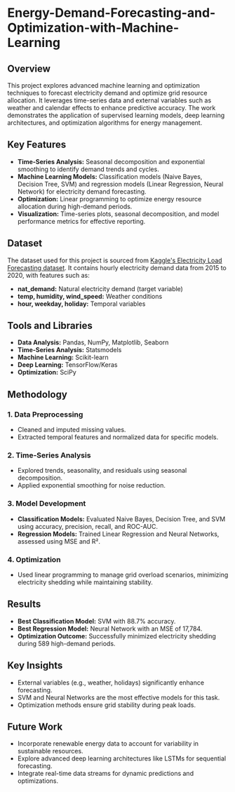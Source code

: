 
# Energy-Demand-Forecasting-and-Optimization-with-Machine-Learning

## Overview
This project explores advanced machine learning and optimization techniques to forecast electricity demand and optimize grid resource allocation. It leverages time-series data and external variables such as weather and calendar effects to enhance predictive accuracy. The work demonstrates the application of supervised learning models, deep learning architectures, and optimization algorithms for energy management.

## Key Features
- **Time-Series Analysis:** Seasonal decomposition and exponential smoothing to identify demand trends and cycles.
- **Machine Learning Models:** Classification models (Naive Bayes, Decision Tree, SVM) and regression models (Linear Regression, Neural Network) for electricity demand forecasting.
- **Optimization:** Linear programming to optimize energy resource allocation during high-demand periods.
- **Visualization:** Time-series plots, seasonal decomposition, and model performance metrics for effective reporting.

## Dataset
The dataset used for this project is sourced from [Kaggle's Electricity Load Forecasting dataset](https://www.kaggle.com/datasets/saurabhshahane/electricity-load-forecasting). It contains hourly electricity demand data from 2015 to 2020, with features such as:
- **nat_demand:** Natural electricity demand (target variable)
- **temp, humidity, wind_speed:** Weather conditions
- **hour, weekday, holiday:** Temporal variables

## Tools and Libraries
- **Data Analysis:** Pandas, NumPy, Matplotlib, Seaborn
- **Time-Series Analysis:** Statsmodels
- **Machine Learning:** Scikit-learn
- **Deep Learning:** TensorFlow/Keras
- **Optimization:** SciPy

## Methodology
### 1. Data Preprocessing
- Cleaned and imputed missing values.
- Extracted temporal features and normalized data for specific models.

### 2. Time-Series Analysis
- Explored trends, seasonality, and residuals using seasonal decomposition.
- Applied exponential smoothing for noise reduction.

### 3. Model Development
- **Classification Models:** Evaluated Naive Bayes, Decision Tree, and SVM using accuracy, precision, recall, and ROC-AUC.
- **Regression Models:** Trained Linear Regression and Neural Networks, assessed using MSE and R².

### 4. Optimization
- Used linear programming to manage grid overload scenarios, minimizing electricity shedding while maintaining stability.

## Results
- **Best Classification Model:** SVM with 88.7% accuracy.
- **Best Regression Model:** Neural Network with an MSE of 17,784.
- **Optimization Outcome:** Successfully minimized electricity shedding during 589 high-demand periods.

## Key Insights
- External variables (e.g., weather, holidays) significantly enhance forecasting.
- SVM and Neural Networks are the most effective models for this task.
- Optimization methods ensure grid stability during peak loads.

## Future Work
- Incorporate renewable energy data to account for variability in sustainable resources.
- Explore advanced deep learning architectures like LSTMs for sequential forecasting.
- Integrate real-time data streams for dynamic predictions and optimizations.
